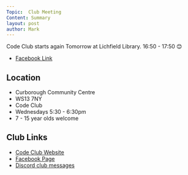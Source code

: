 ```yaml
---
Topic:  Club Meeting
Content: Summary
layout: post
author: Mark
---
```

Code Club starts again Tomorrow at Lichfield Library. 16:50 - 17:50
😊



* [Facebook Link](https://www.facebook.com/1481985248595237/posts/2487485588045193/)

## Location

* Curborough Community Centre
* WS13 7NY
* Code Club
* Wednesdays 5:30 - 6:30pm
* 7 - 15 year olds welcome

## Club Links

* [Code Club Website](https://lichfield-code-club.github.io/)
* [Facebook Page](https://www.facebook.com/LichfieldCoders)
* [Discord club messages](https://discord.gg/szz6xGK)
